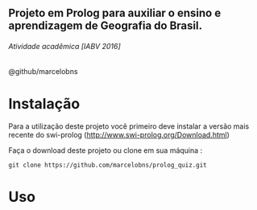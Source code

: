 
## Projeto em Prolog para auxiliar o ensino e aprendizagem de Geografia do Brasil.
###### Atividade acadêmica [IABV 2016]
@github/marcelobns

# Instalação
Para a utilização deste projeto você primeiro deve instalar a versão mais recente do swi-prolog (http://www.swi-prolog.org/Download.html)

Faça o download deste projeto ou clone em sua máquina :
```
git clone https://github.com/marcelobns/prolog_quiz.git
```
# Uso
